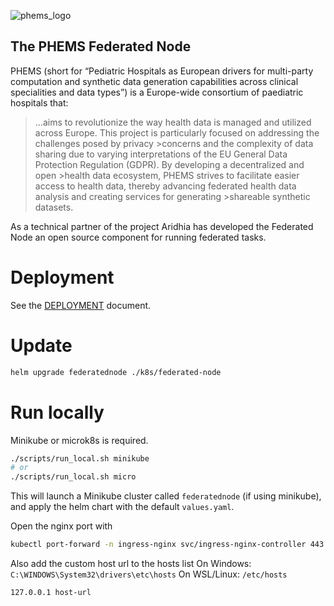 ![phems_logo](https://github.com/aridhia/federated-node/assets/94359606/d95796b0-6fad-4dfb-b0c6-5b3e17ac4846)

## The PHEMS Federated Node

PHEMS (short for “Pediatric Hospitals as European drivers for multi-party computation and synthetic data generation capabilities across clinical specialities and data types”) is a Europe-wide consortium of paediatric hospitals that:

> ...aims to revolutionize the way health data is managed and utilized across Europe. This project is particularly focused on addressing the challenges posed by privacy >concerns and the complexity of data sharing due to varying interpretations of the EU General Data Protection Regulation (GDPR). By developing a decentralized and open >health data ecosystem, PHEMS strives to facilitate easier access to health data, thereby advancing federated health data analysis and creating services for generating >shareable synthetic datasets.

As a technical partner of the project Aridhia has developed the Federated Node an open source component for running federated tasks.


# Deployment

See the [DEPLOYMENT](./DEPLOYMENT.md) document.

# Update
```sh
helm upgrade federatednode ./k8s/federated-node
```

# Run locally
Minikube or microk8s is required.
```sh
./scripts/run_local.sh minikube
# or
./scripts/run_local.sh micro
```

This will launch a Minikube cluster called `federatednode` (if using minikube), and apply the helm chart with the default `values.yaml`.

Open the nginx port with
```sh
kubectl port-forward -n ingress-nginx svc/ingress-nginx-controller 443
```
Also add the custom host url to the hosts list
On Windows: `C:\WINDOWS\System32\drivers\etc\hosts`
On WSL/Linux: `/etc/hosts`
```
127.0.0.1 host-url
```
